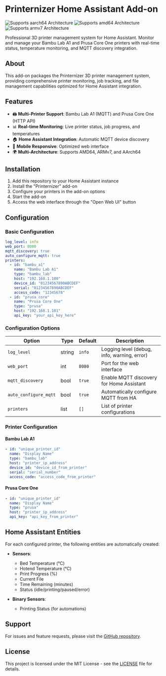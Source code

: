 # Printernizer Home Assistant Add-on

![Supports aarch64 Architecture][aarch64-shield]
![Supports amd64 Architecture][amd64-shield]
![Supports armv7 Architecture][armv7-shield]

Professional 3D printer management system for Home Assistant. Monitor and manage your Bambu Lab A1 and Prusa Core One printers with real-time status, temperature monitoring, and MQTT discovery integration.

## About

This add-on packages the Printernizer 3D printer management system, providing comprehensive printer monitoring, job tracking, and file management capabilities optimized for Home Assistant integration.

## Features

- 🖨️ **Multi-Printer Support**: Bambu Lab A1 (MQTT) and Prusa Core One (HTTP API)
- 📊 **Real-time Monitoring**: Live printer status, job progress, and temperatures  
- 🏠 **Home Assistant Integration**: Automatic MQTT device discovery
- 📱 **Mobile Responsive**: Optimized web interface
- 🌍 **Multi-Architecture**: Supports AMD64, ARMv7, and AArch64

## Installation

1. Add this repository to your Home Assistant instance
2. Install the "Printernizer" add-on
3. Configure your printers in the add-on options
4. Start the add-on
5. Access the web interface through the "Open Web UI" button

## Configuration

### Basic Configuration

```yaml
log_level: info
web_port: 8080
mqtt_discovery: true
auto_configure_mqtt: true
printers:
  - id: "bambu_a1"
    name: "Bambu Lab A1"
    type: "bambu_lab"
    host: "192.168.1.100"
    device_id: "01234567890ABCDEF"
    serial: "01234567890ABCDEF"
    access_code: "12345678"
  - id: "prusa_core"
    name: "Prusa Core One"
    type: "prusa"
    host: "192.168.1.101"
    api_key: "your_api_key_here"
```

### Configuration Options

| Option | Type | Default | Description |
|--------|------|---------|-------------|
| `log_level` | string | `info` | Logging level (debug, info, warning, error) |
| `web_port` | int | `8080` | Port for the web interface |
| `mqtt_discovery` | bool | `true` | Enable MQTT discovery for Home Assistant |
| `auto_configure_mqtt` | bool | `true` | Automatically configure MQTT from HA |
| `printers` | list | `[]` | List of printer configurations |

### Printer Configuration

#### Bambu Lab A1
```yaml
- id: "unique_printer_id"
  name: "Display Name"
  type: "bambu_lab"
  host: "printer_ip_address"
  device_id: "device_id_from_printer"
  serial: "serial_number"
  access_code: "access_code_from_printer"
```

#### Prusa Core One
```yaml
- id: "unique_printer_id"
  name: "Display Name"
  type: "prusa"
  host: "printer_ip_address"
  api_key: "api_key_from_printer"
```

## Home Assistant Entities

For each configured printer, the following entities are automatically created:

- **Sensors**:
  - Bed Temperature (°C)
  - Hotend Temperature (°C)
  - Print Progress (%)
  - Current File
  - Time Remaining (minutes)
  - Status (idle/printing/paused/error)

- **Binary Sensors**:
  - Printing Status (for automations)

## Support

For issues and feature requests, please visit the [GitHub repository](https://github.com/schmacka/printernizer-ha).

## License

This project is licensed under the MIT License - see the [LICENSE](https://github.com/schmacka/printernizer-ha/blob/master/LICENSE) file for details.

[aarch64-shield]: https://img.shields.io/badge/aarch64-yes-green.svg
[amd64-shield]: https://img.shields.io/badge/amd64-yes-green.svg
[armv7-shield]: https://img.shields.io/badge/armv7-yes-green.svg